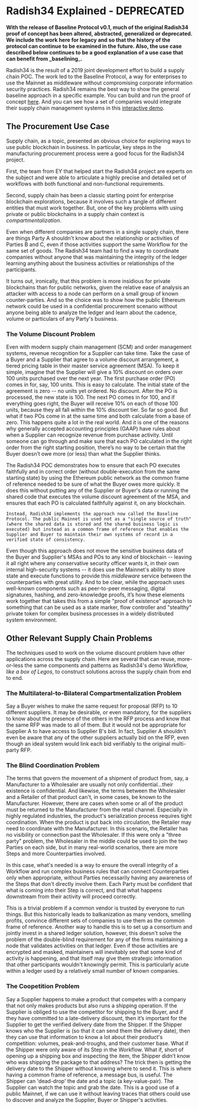 # Radish34 Explained - DEPRECATED

**With the release of Baseline Protocol v0.1, much of the original Radish34 proof of concept has been altered, abstracted, generalized or deprecated. We include the work here for legacy and so that the history of the protocol can continue to be examined in the future. Also, the use case described below continues to be a good explanation of a use case that can benefit from \_baselining**\_**.**

Radish34 is the result of a 2019 joint development effort to build a supply chain POC. The work led to the Baseline Protocol, a way for enterprises to use the Mainnet as middleware without compromising corporate information security practices. Radish34 remains the best way to show the general baseline approach in a specific example. You can build and run the proof of concept [here](broken-reference/). And you can see how a set of companies would integrate their supply chain management systems in this [interactive demo](radish34-interactive-demo.md).

## The Procurement Use Case

Supply chain, as a topic, presented an obvious choice for exploring ways to use public blockchain in business. In particular, key steps in the manufacturing procurement process were a good focus for the Radish34 project.

First, the team from EY that helped start the Radish34 project are experts on the subject and were able to articulate a highly precise and detailed set of workflows with both functional and non-functional requirements.

Second, supply chain has been a classic starting point for enterprise blockchain explorations, because it involves such a tangle of different entities that must work together. But, one of the key problems with using private or public blockchains in a supply chain context is _compartmentalization_.

Even when different companies are partners in a single supply chain, there are things Party A shouldn't know about the relationship or activities of Parties B and C, even if those activities support the same Workflow for the same set of goods. The Radish34 team had to find a way to coordinate companies without anyone that was maintaining the integrity of the ledger learning anything about the business activities or relationships of the participants.

It turns out, ironically, that this problem is more insidious for private blockchains than for public networks, given the relative ease of analysis an attacker with access to a node can perform on a small group of known counter-parties. And so the choice was to show how the public Ethereum network could be used in a confidential procurement scenario without anyone being able to analyze the ledger and learn about the cadence, volume or particulars of any Party's business.

### The Volume Discount Problem

Even with modern supply chain management (SCM) and order management systems, revenue recognition for a Supplier can take time. Take the case of a Buyer and a Supplier that agree to a volume discount arrangement, a tiered pricing table in their master service agreement (MSA). To keep it simple, imagine that the Supplier will give a 10% discount on orders over 100 units purchased over the next year. The first purchase order (PO) comes in for, say, 100 units. This is easy to calculate. The initial state of the agreement is zero -- no units yet ordered. No discount. After the PO is processed, the new state is 100. The next PO comes in for 100, and if everything goes right, the Buyer will receive 10% on each of those 100 units, because they all fall within the 10% discount tier. So far so good. But what if two POs come in at the same time and both calculate from a base of zero. This happens quite a lot in the real world. And it is one of the reasons why generally accepted accounting principles (GAAP) have rules about when a Supplier can recognize revenue from purchase activity. Until someone can go through and make sure that each PO calculated in the right order from the right starting position, there’s no way to be certain that the Buyer doesn’t owe more (or less) than what the Supplier thinks.

The Radish34 POC demonstrates how to ensure that each PO executes faithfully and in correct order (without double-execution from the same starting state) by using the Ethereum public network as the common frame of reference needed to be sure of what the Buyer owes more quickly. It does this without putting any of the Supplier or Buyer's data or running the shared code that executes the volume discount agreement of the MSA, and ensures that each PO is calculated faithfully against it, on any blockchain.

`Instead, Radish34 implements the approach now called the Baseline Protocol. The public Mainnet is used not as a "single source of truth" (where the shared data is stored and the shared business logic is executed) but instead as a common frame of reference that enables the Supplier and Buyer to maintain their own systems of record in a verified state of consistency.`

Even though this approach does not move the sensitive business data of the Buyer and Supplier's MSAs and POs to any kind of blockchain -- leaving it all right where any conservative security officer wants it, in their own internal high-security systems -- it does use the Mainnet's ability to store state and execute functions to provide this _middleware_ service between the counterparties with great utility. And to be clear, while the approach uses well-known components such as peer-to-peer messaging, digital signatures, hashing, and zero-knowledge proofs, it’s how these elements work together that takes this from a simple "proof of existence" approach to something that can be used as a state marker, flow controller and "stealthy" private token for complex business processes in a widely distributed system environment.

## Other Relevant Supply Chain Problems

The techniques used to work on the volume discount problem have other applications across the supply chain. Here are several that can reuse, more-or-less the same components and patterns as Radish34's demo Workflow, _like a box of Legos_, to construct solutions across the supply chain from end to end.

### The Multilateral-to-Bilateral Compartmentalization Problem

Say a Buyer wishes to make the same request for proposal (RFP) to 10 different suppliers. It may be desirable, or even mandatory, for the suppliers to know about the presence of the others in the RFP process and know that the same RFP was made to all of them. But it would not be appropriate for Supplier A to have access to Supplier B's bid. In fact, Supplier A shouldn't even be aware that any of the other suppliers actually bid on the RFP, even though an ideal system would link each bid verifiably to the original multi-party RFP.

### The Blind Coordination Problem

The terms that govern the movement of a shipment of product from, say, a Manufacturer to a Wholesaler are usually not only confidential...their existence is confidential. And likewise, the terms between the Wholesaler and a Retailer of that product can't, in some cases, be known to the Manufacturer. However, there are cases when some or all of the product must be returned to the Manufacturer from the retail channel. Especially in highly regulated industries, the product's serialization process requires tight coordination. When the product is put back into circulation, the Retailer may need to coordinate with the Manufacturer. In this scenario, the Retailer has no visibility or connection past the Wholesaler. If this were only a "three party" problem, the Wholesaler in the middle could be used to join the two Parties on each side, but in many real-world scenarios, there are more Steps and more Counterparties involved.

In this case, what's needed is a way to ensure the overall integrity of a Workflow and run complex business rules that can connect Counterparties only when appropriate, without Parties necessarily having any awareness of the Steps that don't directly involve them. Each Party must be confident that what is coming into their Step is correct, and that what happens downstream from their activity will proceed correctly.

This is a trivial problem if a common vendor is trusted by everyone to run things. But this historically leads to balkanization as many vendors, smelling profits, convince different sets of companies to use them as the common frame of reference. Another way to handle this is to set up a consortium and jointly invest in a shared ledger solution, however, this doesn't solve the problem of the double-blind requirement for any of the firms maintaining a node that validates activities on that ledger. Even if those activities are encrypted and masked, maintainers will inevitably see that some kind of activity is happening, and that itself may give them strategic information that other participants wouldn't knowingly permit. This is particularly acute within a ledger used by a relatively small number of known companies.

### The Coopetition Problem

Say a Supplier happens to make a product that competes with a company that not only makes products but also runs a shipping operation. If the Supplier is obliged to use the competitor for shipping to the Buyer, and if they have committed to a late-delivery discount, then it’s important for the Supplier to get the verified delivery date from the Shipper. If the Shipper knows who the Supplier is (so that it can send them the delivery date), then they can use that information to know a lot about their product's competition: volumes, peak-and-troughs, and their customer base. What if the Shipper were only aware of its Step in the Workflow. What if, short of opening up a shipping box and inspecting the item, the Shipper didn’t know who was shipping the package to that address? The trick then is getting the delivery date to the Shipper without knowing where to send it. This is where having a common frame of reference, a message bus, is useful. The Shipper can 'dead-drop' the date and a topic (a key-value-pair). The Supplier can watch the topic and grab the date. This is a good use of a public Mainnet, if we can use it without leaving traces that others could use to discover and analyze the Supplier, Buyer or Shipper's activities.
